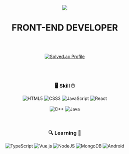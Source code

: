<div align="center">

<img src="https://capsule-render.vercel.app/api?type=waving&color=auto&height=200&section=header&text=DOYEON&fontSize=60" />

# FRONT-END DEVELOPER  

<br/>  
<br/>  

[![Solved.ac Profile](http://mazassumnida.wtf/api/v2/generate_badge?boj=sonemelody)](https://solved.ac/sonemelody)  
<br/>  
<br/>  
### 🖥️ Skill 🖱️
![HTML5](https://img.shields.io/badge/HTML5-E34F26.svg?&style=for-the-badge&logo=HTML5&logoColor=white)
![CSS3](https://img.shields.io/badge/CSS3-1572B6.svg?&style=for-the-badge&logo=CSS3&logoColor=white)
![JavaScript](https://img.shields.io/badge/JavaScript-F7DF1E.svg?&style=for-the-badge&logo=JavaScript&logoColor=white) 
![React](https://img.shields.io/badge/React-61DAFB.svg?&style=for-the-badge&logo=React&logoColor=white)<br/>  
![C++](https://img.shields.io/badge/c++-%2300599C.svg?style=for-the-badge&logo=c%2B%2B&logoColor=white)
![Java](https://img.shields.io/badge/Java-F46D01.svg?&style=for-the-badge&logo=Java&logoColor=white)
<br/>  
<br/>  
### 🔍 Learning 📖
![TypeScript](https://img.shields.io/badge/typescript-%23007ACC.svg?style=for-the-badge&logo=typescript&logoColor=white)
![Vue.js](https://img.shields.io/badge/vuejs-%2335495e.svg?style=for-the-badge&logo=vuedotjs&logoColor=%234FC08D)
![NodeJS](https://img.shields.io/badge/node.js-6DA55F?style=for-the-badge&logo=node.js&logoColor=white)
![MongoDB](https://img.shields.io/badge/MongoDB-%234ea94b.svg?style=for-the-badge&logo=mongodb&logoColor=white)
![Android](https://img.shields.io/badge/Android-%23DDC84.svg?style=for-the-badge&logo=android&logoColor=white)

</div>
